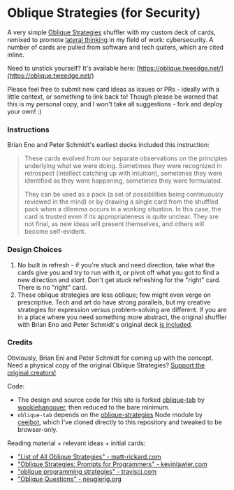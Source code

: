# Oblique Strategies (for Security)

A very simple [Oblique Strategies](https://en.wikipedia.org/wiki/Oblique_Strategies) shuffler with my custom deck of cards, remixed to promote [lateral thinking](https://en.wikipedia.org/wiki/Lateral_thinking) in my field of work: cybersecurity. A number of cards are pulled from software and tech quiters, which are cited inline.

Need to unstick yourself? It's available here: [https://oblique.tweedge.net/](https://oblique.tweedge.net/)

Please feel free to submit new card ideas as issues or PRs - ideally with a little context, or something to link back to! Though please be warned that this is my personal copy, and I won't take all suggestions - fork and deploy your own! :)

### Instructions

Brian Eno and Peter Schmidt's earliest decks included this instruction:

> These cards evolved from our separate observations on the principles underlying what we were doing. Sometimes they were recognized in retrospect (intellect catching up with intuition), sometimes they were identified as they were happening, sometimes they were formulated.
> 
> They can be used as a pack (a set of possibilities being continuously reviewed in the mind) or by drawing a single card from the shuffled pack when a dilemma occurs in a working situation. In this case, the card is trusted even if its appropriateness is quite unclear. They are not final, as new ideas will present themselves, and others will become self-evident.

### Design Choices

1. No built in refresh - if you're stuck and need direction, take what the cards give you and try to run with it, or pivot off what you got to find a new direction and *start*. Don't get stuck refreshing for the "right" card. There is no "right" card.
2. These oblique strategies are less oblique; few might even verge on prescriptive. Tech and art do have strong parallels, but my creative strategies for expression versus problem-solving are different. If you are in a place where you need something more abstract, the original shuffler with Brian Eno and Peter Schmidt's original deck [is included](https://oblique.tweedge.net/original.html).

### Credits

Obviously, Brian Eni and Peter Schmidt for coming up with the concept. Need a physical copy of the original Oblique Strategies? [Support the original creators!](https://www.enoshop.co.uk/product/oblique-strategies.html)

Code:

* The design and source code for this site is forked [oblique-tab](https://github.com/wookiehangover/oblique-tab) by [wookiehangover](https://github.com/wookiehangover), then reduced to the bare minimum.
* `oblique-tab` depends on the [oblique-strategies](https://github.com/ceejbot/oblique-strategies/tree/master) Node module by [ceejbot](https://github.com/ceejbot), which I've cloned directly to this repository and tweaked to be browser-only.

Reading material + relevant ideas + initial cards:

* ["List of All Oblique Strategies" - matt-rickard.com](https://matt-rickard.com/list-of-all-oblique-strategies)
* ["Oblique Strategies: Prompts for Programmers" - kevinlawler.com](https://web.archive.org/web/20230817122306/https://kevinlawler.com/prompts)
* ["oblique programming strategies" - traviscj.com](https://traviscj.com/blog/post/2016-12-07-oblique_programming_strategies/)
* ["Oblique Questions" - neugierig.org](https://neugierig.org/software/blog/2020/04/oblique-questions.html)